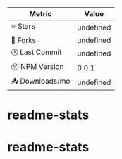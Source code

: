 <!--stats-->
| Metric           | Value                         |
|------------------|-------------------------------|
| ⭐ Stars          | undefined               |
| 🍴 Forks         | undefined               |
| 🕒 Last Commit   | undefined          |
| 📦 NPM Version   | 0.0.1            |
| 📥 Downloads/mo  | undefined          |
<!--/stats-->
# readme-stats
# readme-stats
